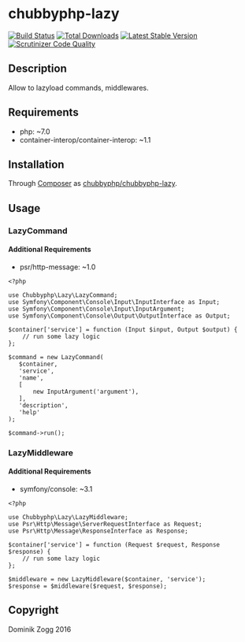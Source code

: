 # chubbyphp-lazy

[![Build Status](https://api.travis-ci.org/chubbyphp/chubbyphp-lazy.png?branch=master)](https://travis-ci.org/chubbyphp/chubbyphp-lazy)
[![Total Downloads](https://poser.pugx.org/chubbyphp/chubbyphp-lazy/downloads.png)](https://packagist.org/packages/chubbyphp/chubbyphp-lazy)
[![Latest Stable Version](https://poser.pugx.org/chubbyphp/chubbyphp-lazy/v/stable.png)](https://packagist.org/packages/chubbyphp/chubbyphp-lazy)
[![Scrutinizer Code Quality](https://scrutinizer-ci.com/g/chubbyphp/chubbyphp-lazy/badges/quality-score.png?b=master)](https://scrutinizer-ci.com/g/chubbyphp/chubbyphp-lazy/?branch=master)

## Description

Allow to lazyload commands, middlewares.

## Requirements

 * php: ~7.0
 * container-interop/container-interop: ~1.1

## Installation

Through [Composer](http://getcomposer.org) as [chubbyphp/chubbyphp-lazy][1].

## Usage

### LazyCommand

#### Additional Requirements

 * psr/http-message: ~1.0

```{.php}
<?php

use Chubbyphp\Lazy\LazyCommand;
use Symfony\Component\Console\Input\InputInterface as Input;
use Symfony\Component\Console\Input\InputArgument;
use Symfony\Component\Console\Output\OutputInterface as Output;

$container['service'] = function (Input $input, Output $output) {
    // run some lazy logic
};

$command = new LazyCommand(
   $container,
   'service',
   'name',
   [
       new InputArgument('argument'),
   ],
   'description',
   'help'
);

$command->run();
```

### LazyMiddleware

#### Additional Requirements

 * symfony/console: ~3.1

```{.php}
<?php

use Chubbyphp\Lazy\LazyMiddleware;
use Psr\Http\Message\ServerRequestInterface as Request;
use Psr\Http\Message\ResponseInterface as Response;

$container['service'] = function (Request $request, Response $response) {
    // run some lazy logic
};

$middleware = new LazyMiddleware($container, 'service');
$response = $middleware($request, $response);
```

[1]: https://packagist.org/packages/chubbyphp/chubbyphp-lazy

## Copyright

Dominik Zogg 2016
